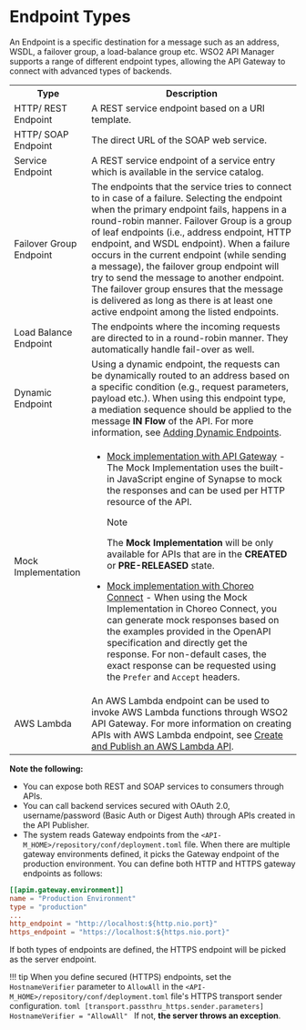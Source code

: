 # Endpoint Types

An Endpoint is a specific destination for a message such as an address, WSDL, a failover group, a load-balance group etc. WSO2 API Manager supports a range of different endpoint types, allowing the API Gateway to connect with advanced types of backends.

<table>
<tr>
<th><b>Type</b></th>
<th><b>Description</b></th>
</tr>
<tr>
<td>HTTP/ REST Endpoint</td>
<td>A REST service endpoint based on a URI template. </td>
</tr>
<tr>
<td>HTTP/ SOAP Endpoint</td>
<td>The direct URL of the SOAP web service.</td>
</tr>
<tr><td>Service Endpoint</td><td>A REST service endpoint of a service entry which is available in the service catalog.</td>
</tr>
<tr><td>Failover Group Endpoint</td>
<td>The endpoints that the service tries to connect to in case of a failure. Selecting the endpoint when the primary endpoint fails, happens in a round-robin manner. Failover Group is a group of leaf endpoints (i.e., address endpoint, HTTP endpoint, and WSDL endpoint). When a failure occurs in the current endpoint (while sending a message), the failover group endpoint will try to send the message to another endpoint. The failover group ensures that the message is delivered as long as there is at least one active endpoint among the listed endpoints.</td>
</tr>
<tr>
<td>Load Balance Endpoint</td>
<td>The endpoints where the incoming requests are directed to in a round-robin manner. They automatically handle fail-over as well.</td>
</tr>
<tr><td>Dynamic Endpoint</td>
<td>Using a dynamic endpoint, the requests can be dynamically routed to an address based on a specific condition (e.g., request parameters, payload etc.). When using this endpoint type, a mediation sequence should be applied to the message <b>IN Flow</b> of the API. For more information, see <a href="{{base_path}}/design/api-policies/regular-gateway-policies/adding-dynamic-endpoints/">Adding Dynamic Endpoints</a>.</td>
</tr>
<tr><td>Mock Implementation</td>
<td>
<ul>
<li><a href="{{base_path}}/design/prototype-api/create-mocked-js-api/">Mock implementation with API Gateway</a> - The Mock Implementation uses the built-in JavaScript engine of Synapse to mock the responses and can be used per HTTP resource of the API.</br>
<div class="admonition note">
<p class="admonition-title">Note</p>
<p>The <b>Mock Implementation</b> will be only available for APIs that are in the <b>CREATED</b> or <b>PRE-RELEASED</b> state.</p>
</div></li>
<li>
<a href="{{base_path}}/design/prototype-api/create-mocked-oas-api/">Mock implementation with Choreo Connect</a> - When using the Mock Implementation in Choreo Connect, you can generate mock responses based on the examples provided in the OpenAPI specification and directly get the response. For non-default cases, the exact response can be requested using the <code>Prefer</code> and <code>Accept</code> headers.
</li>
</td>
</tr>
<tr><td>AWS Lambda</td><td>An AWS Lambda endpoint can be used to invoke AWS Lambda functions through WSO2 API Gateway. For more information on creating APIs with AWS Lambda endpoint, see <a href="{{base_path}}/tutorials/create-and-publish-awslambda-api/">Create and Publish an AWS Lambda API</a>.</td>
</tr>
</table>

**Note the following:**

-   You can expose both REST and SOAP services to consumers through APIs.
-   You can call backend services secured with OAuth 2.0, username/password (Basic Auth or Digest Auth) through APIs created in the API Publisher.
-   The system reads Gateway endpoints from the `<API-M_HOME>/repository/conf/deployment.toml` file. When there are
 multiple gateway environments defined, it picks the Gateway endpoint of the production environment. You can define both HTTP and HTTPS gateway endpoints as follows:

```toml
[[apim.gateway.environment]]
name = "Production Environment"
type = "production"
...
http_endpoint = "http://localhost:${http.nio.port}"
https_endpoint = "https://localhost:${https.nio.port}"
```

If both types of endpoints are defined, the HTTPS endpoint will be picked as the server endpoint.

!!! tip
    When you define secured (HTTPS) endpoints, set the `HostnameVerifier` parameter to `AllowAll` in the `<API-M_HOME>/repository/conf/deployment.toml` file's HTTPS transport sender configuration.
     ```toml
     [transport.passthru_https.sender.parameters]
     HostnameVerifier = "AllowAll"
     ```
    If not, **the server throws an exception**.
